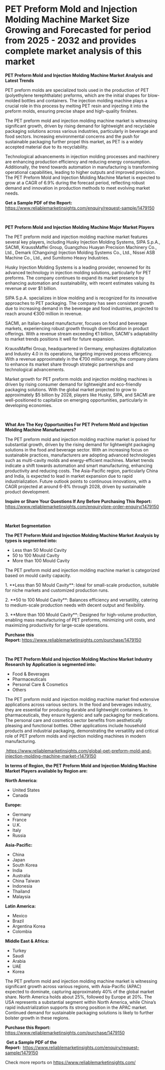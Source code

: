 <p><h1>PET Preform Mold and Injection Molding Machine Market Size Growing and Forecasted for period from 2025 - 2032 and provides complete market analysis of this market</h1></p><p><strong>PET Preform Mold and Injection Molding Machine Market Analysis and Latest Trends</strong></p>
<p><p>PET preform molds are specialized tools used in the production of PET (polyethylene terephthalate) preforms, which are the initial shapes for blow-molded bottles and containers. The injection molding machine plays a crucial role in this process by melting PET resin and injecting it into the preform molds, ensuring precise shape and high-quality finishes.</p><p>The PET preform mold and injection molding machine market is witnessing significant growth, driven by rising demand for lightweight and recyclable packaging solutions across various industries, particularly in beverage and food sectors. Increasing environmental concerns and the push for sustainable packaging further propel this market, as PET is a widely accepted material due to its recyclability.</p><p>Technological advancements in injection molding processes and machinery are enhancing production efficiency and reducing energy consumption. Additionally, the trend towards automation in manufacturing is transforming operational capabilities, leading to higher outputs and improved precision. The PET Preform Mold and Injection Molding Machine Market is expected to grow at a CAGR of 6.9% during the forecast period, reflecting robust demand and innovation in production methods to meet evolving market needs. </p></p>
<p><strong>Get a Sample PDF of the Report:&nbsp;</strong> <a href="https://www.reliablemarketinsights.com/enquiry/request-sample/1479150?utm_campaign=2631&utm_medium=2&utm_source=Github&utm_content=ia&utm_term=23032025&utm_id=pet-preform-mold-and-injection-molding-machine">https://www.reliablemarketinsights.com/enquiry/request-sample/1479150</a></p>
<p>&nbsp;</p>
<p><strong>PET Preform Mold and Injection Molding Machine Major Market Players</strong></p>
<p><p>The PET preform mold and injection molding machine market features several key players, including Husky Injection Molding Systems, SIPA S.p.A., SACMI, KraussMaffei Group, Guangzhou Huayan Precision Machinery Co., Ltd., Demark (Changxing) Injection Molding Systems Co., Ltd., Nissei ASB Machine Co., Ltd., and Sumitomo Heavy Industries. </p><p>Husky Injection Molding Systems is a leading provider, renowned for its advanced technology in injection molding solutions, particularly for PET preforms. The company continues to expand its market presence by enhancing automation and sustainability, with recent estimates valuing its revenue at over $1 billion.</p><p>SIPA S.p.A. specializes in blow molding and is recognized for its innovative approaches to PET packaging. The company has seen consistent growth due to increasing demand in the beverage and food industries, projected to reach around €300 million in revenue.</p><p>SACMI, an Italian-based manufacturer, focuses on food and beverage markets, experiencing robust growth through diversification in product offerings. With a revenue stream exceeding €1 billion, SACMI's adaptability to market trends positions it well for future expansion.</p><p>KraussMaffei Group, headquartered in Germany, emphasizes digitalization and Industry 4.0 in its operations, targeting improved process efficiency. With a revenue approximately in the €700 million range, the company plans to enhance its market share through strategic partnerships and technological advancements.</p><p>Market growth for PET preform molds and injection molding machines is driven by rising consumer demand for lightweight and eco-friendly packaging solutions. With the global market projected to grow to approximately $5 billion by 2028, players like Husky, SIPA, and SACMI are well-positioned to capitalize on emerging opportunities, particularly in developing economies.</p></p>
<p>&nbsp;</p>
<p><strong>What Are The Key Opportunities For PET Preform Mold and Injection Molding Machine Manufacturers?</strong></p>
<p><p>The PET preform mold and injection molding machine market is poised for substantial growth, driven by the rising demand for lightweight packaging solutions in the food and beverage sector. With an increasing focus on sustainable practices, manufacturers are adopting advanced technologies such as multi-cavity molds and energy-efficient machines. Market trends indicate a shift towards automation and smart manufacturing, enhancing productivity and reducing costs. The Asia-Pacific region, particularly China and India, is expected to lead in market expansion due to rapid industrialization. Future outlook points to continuous innovations, with a CAGR projected at around 6-8% through 2028, driven by sustainable product development.</p></p>
<p><strong>Inquire or Share Your Questions If Any Before Purchasing This Report:</strong> <a href="https://www.reliablemarketinsights.com/enquiry/pre-order-enquiry/1479150?utm_campaign=2631&utm_medium=2&utm_source=Github&utm_content=ia&utm_term=23032025&utm_id=pet-preform-mold-and-injection-molding-machine">https://www.reliablemarketinsights.com/enquiry/pre-order-enquiry/1479150</a></p>
<p>&nbsp;</p>
<p><strong>Market Segmentation</strong></p>
<p><strong>The PET Preform Mold and Injection Molding Machine Market Analysis by types is segmented into:</strong></p>
<p><ul><li>Less than 50 Mould Cavity</li><li>50 to 100 Mould Cavity</li><li>More than 100 Mould Cavity</li></ul></p>
<p><p>The PET preform mold and injection molding machine market is categorized based on mould cavity capacity. </p><p>1. **Less than 50 Mould Cavity**: Ideal for small-scale production, suitable for niche markets and customized production runs.</p><p>2. **50 to 100 Mould Cavity**: Balances efficiency and versatility, catering to medium-scale production needs with decent output and flexibility.</p><p>3. **More than 100 Mould Cavity**: Designed for high-volume production, enabling mass manufacturing of PET preforms, minimizing unit costs, and maximizing productivity for large-scale operations.</p></p>
<p><strong>Purchase this Report:&nbsp;</strong><a href="https://www.reliablemarketinsights.com/purchase/1479150?utm_campaign=2631&utm_medium=2&utm_source=Github&utm_content=ia&utm_term=23032025&utm_id=pet-preform-mold-and-injection-molding-machine">https://www.reliablemarketinsights.com/purchase/1479150</a></p>
<p>&nbsp;</p>
<p><strong>The PET Preform Mold and Injection Molding Machine Market Industry Research by Application is segmented into:</strong></p>
<p><ul><li>Food & Beverages</li><li>Pharmaceuticals</li><li>Personal Care & Cosmetics</li><li>Others</li></ul></p>
<p><p>The PET preform mold and injection molding machine market find extensive applications across various sectors. In the food and beverages industry, they are essential for producing durable and lightweight containers. In pharmaceuticals, they ensure hygienic and safe packaging for medications. The personal care and cosmetics sector benefits from aesthetically pleasing and functional bottles. Other applications include household products and industrial packaging, demonstrating the versatility and critical role of PET preform molds and injection molding machines in modern manufacturing.</p></p>
<p><a href="https://www.reliablemarketinsights.com/global-pet-preform-mold-and-injection-molding-machine-market-r1479150?utm_campaign=2631&utm_medium=2&utm_source=Github&utm_content=ia&utm_term=23032025&utm_id=pet-preform-mold-and-injection-molding-machine">&nbsp;https://www.reliablemarketinsights.com/global-pet-preform-mold-and-injection-molding-machine-market-r1479150</a></p>
<p><strong>In terms of Region, the PET Preform Mold and Injection Molding Machine Market Players available by Region are:</strong></p>
<p>
    <p> <strong> North America: </strong>
        <ul>
            <li>United States</li>
            <li>Canada</li>
        </ul>
        </p> 
    <p> <strong> Europe: </strong>
        <ul>
            <li>Germany</li>
            <li>France</li>
            <li>U.K.</li>
            <li>Italy</li>
            <li>Russia</li>
        </ul>
        </p> 
    <p> <strong> Asia-Pacific: </strong>
        <ul>
            <li>China</li>
            <li>Japan</li>
            <li>South Korea</li>
            <li>India</li>
            <li>Australia</li>
            <li>China Taiwan</li>
            <li>Indonesia</li>
            <li>Thailand</li>
            <li>Malaysia</li>
        </ul>
        </p> 
    <p> <strong> Latin America: </strong>
        <ul>
            <li>Mexico</li>
            <li>Brazil</li>
            <li>Argentina Korea</li>
            <li>Colombia</li>
        </ul>
        </p> 
    <p> <strong> Middle East & Africa: </strong>
        <ul>
            <li>Turkey</li>
            <li>Saudi</li>
            <li>Arabia</li>
            <li>UAE</li>
            <li>Korea</li>
        </ul>
    </p>
    </p>
<p><p>The PET preform mold and injection molding machine market is witnessing significant growth across various regions, with Asia-Pacific (APAC) expected to dominate, capturing approximately 40% of the global market share. North America holds about 25%, followed by Europe at 20%. The USA represents a substantial segment within North America, while China’s rapid industrialization supports its strong position in the APAC market. Continued demand for sustainable packaging solutions is likely to further bolster growth in these regions.</p></p>
<p><strong>Purchase this Report: </strong><a href="https://www.reliablemarketinsights.com/purchase/1479150?utm_campaign=2631&utm_medium=2&utm_source=Github&utm_content=ia&utm_term=23032025&utm_id=pet-preform-mold-and-injection-molding-machine">https://www.reliablemarketinsights.com/purchase/1479150</a></p>
<p>&nbsp;<strong>Get a Sample PDF of the Report:&nbsp;&nbsp;</strong><a href="https://www.reliablemarketinsights.com/enquiry/request-sample/1479150?utm_campaign=2631&utm_medium=2&utm_source=Github&utm_content=ia&utm_term=23032025&utm_id=pet-preform-mold-and-injection-molding-machine">https://www.reliablemarketinsights.com/enquiry/request-sample/1479150</a></p>
<p><strong></strong></p>
<p>Check more reports on <a href="https://www.reliablemarketinsights.com/?utm_campaign=2631&utm_medium=2&utm_source=Github&utm_content=ia&utm_term=23032025&utm_id=pet-preform-mold-and-injection-molding-machine">https://www.reliablemarketinsights.com/</a></p>